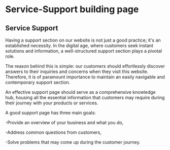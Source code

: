 # Service-Support building page
## Service Support

Having a support section on our website is not just a good practice; it's an established necessity. In the digital age, where customers seek instant solutions and information, a well-structured support section plays a pivotal role.

The reason behind this is simple: our customers should effortlessly discover answers to their inquiries and concerns when they visit this website. Therefore, it is of paramount importance to maintain an easily navigable and contemporary support section.

An effective support page should serve as a comprehensive knowledge hub, housing all the essential information that customers may require during their journey with your products or services.

A good support page has three main goals:

-Provide an overview of your business and what you do,

-Address common questions from customers,

-Solve problems that may come up during the customer journey.
